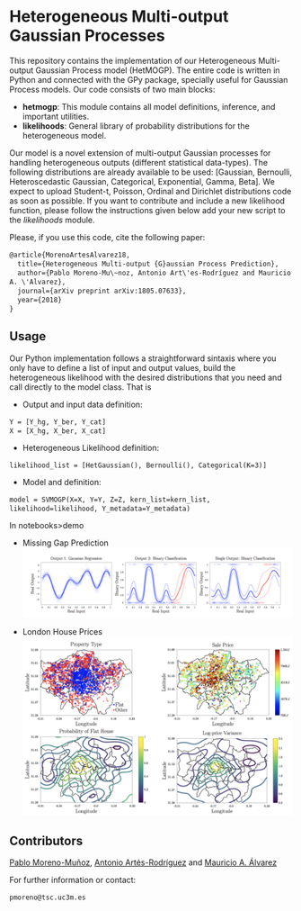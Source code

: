 # Heterogeneous Multi-output Gaussian Processes

This repository contains the implementation of our Heterogeneous Multi-output Gaussian Process model (HetMOGP). The entire code is written in Python and connected with the GPy package, specially useful for Gaussian Process models. Our code consists of two main blocks:

- **hetmogp**: This module contains all model definitions, inference, and important utilities.
- **likelihoods**: General library of probability distributions for the heterogeneous model.

Our model is a novel extension of multi-output Gaussian processes for handling heterogeneous outputs (different statistical data-types). The following distributions are already available to be used: [Gaussian, Bernoulli, Heteroscedastic Gaussian, Categorical, Exponential, Gamma, Beta]. We expect to upload Student-t, Poisson, Ordinal and Dirichlet distributions code as soon as possible. If you want to contribute and include a new likelihood function, please follow the instructions given below add your new script to the *likelihoods* module.

Please, if you use this code, cite the following paper:
```
@article{MorenoArtesAlvarez18,
  title={Heterogeneous Multi-output {G}aussian Process Prediction},
  author={Pablo Moreno-Mu\~noz, Antonio Art\'es-Rodríguez and Mauricio A. \'Alvarez},
  journal={arXiv preprint arXiv:1805.07633},
  year={2018}
}
```

## Usage

Our Python implementation follows a straightforward sintaxis where you only have to define a list of input and output values, build the heterogeneous likelihood with the desired distributions that you need and call directly to the model class. That is

* Output and input data definition:
```
Y = [Y_hg, Y_ber, Y_cat]
X = [X_hg, X_ber, X_cat]
```
* Heterogeneous Likelihood definition:
```
likelihood_list = [HetGaussian(), Bernoulli(), Categorical(K=3)]
```
* Model and definition:
```
model = SVMOGP(X=X, Y=Y, Z=Z, kern_list=kern_list, likelihood=likelihood, Y_metadata=Y_metadata)
```

In notebooks>demo

* Missing Gap Prediction
![gap](tmp/gap.png)

* London House Prices
![london](tmp/london.png)

## Contributors

[Pablo Moreno-Muñoz](http://www.tsc.uc3m.es/~pmoreno/), [Antonio Artés-Rodríguez](http://www.tsc.uc3m.es/~antonio/) and [Mauricio A. Álvarez](https://sites.google.com/site/maalvarezl/)

For further information or contact:
```
pmoreno@tsc.uc3m.es
```
